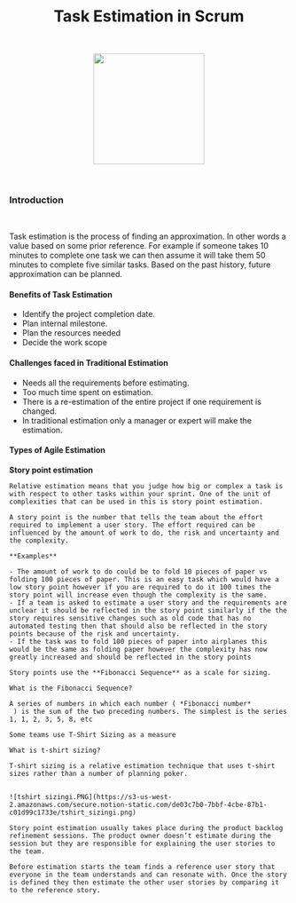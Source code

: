 # <center> **Task Estimation in Scrum** </center>

<br>


<p align = "center">
  <img width="200" height="200" src="https://cdn-icons-png.flaticon.com/128/1933/1933925.png">
</p>

<br>


### **Introduction**

<br>

Task estimation is the process of finding an approximation. In other words a value based on some prior reference. For example if someone takes 10 minutes to complete one task we can then assume it will take them 50 minutes to complete five similar tasks. Based on the past history, future approximation can be planned.


#### **Benefits of Task Estimation**
- Identify the project completion date.
- Plan internal milestone.
- Plan the resources needed
- Decide the work scope

#### Challenges faced in Traditional Estimation

- Needs all the requirements before estimating.
- Too much time spent on estimation.
- There is a re-estimation of the entire project if one requirement is changed.
- In traditional estimation only a manager or expert will make the estimation.

#### Types of Agile Estimation

**Story point estimation**
    
    Relative estimation means that you judge how big or complex a task is with respect to other tasks within your sprint. One of the unit of complexities that can be used in this is story point estimation.
    
    A story point is the number that tells the team about the effort required to implement a user story. The effort required can be influenced by the amount of work to do, the risk and uncertainty and the complexity.
    
    **Examples**
    
    - The amount of work to do could be to fold 10 pieces of paper vs folding 100 pieces of paper. This is an easy task which would have a low story point however if you are required to do it 100 times the story point will increase even though the complexity is the same.
    - If a team is asked to estimate a user story and the requirements are unclear it should be reflected in the story point similarly if the the story requires sensitive changes such as old code that has no automated testing then that should also be reflected in the story points because of the risk and uncertainty.
    - If the task was to fold 100 pieces of paper into airplanes this would be the same as folding paper however the complexity has now greatly increased and should be reflected in the story points
    
    Story points use the **Fibonacci Sequence** as a scale for sizing. 
    
    What is the Fibonacci Sequence?
    
    A series of numbers in which each number ( *Fibonacci number*
     ) is the sum of the two preceding numbers. The simplest is the series 1, 1, 2, 3, 5, 8, etc
    
    Some teams use T-Shirt Sizing as a measure
    
    What is t-shirt sizing?
    
    T-shirt sizing is a relative estimation technique that uses t-shirt sizes rather than a number of planning poker.
    

    ![tshirt sizingi.PNG](https://s3-us-west-2.amazonaws.com/secure.notion-static.com/de03c7b0-7bbf-4cbe-87b1-c01d99c1733e/tshirt_sizingi.png)
    
    Story point estimation usually takes place during the product backlog refinement sessions. The product owner doesn’t estimate during the session but they are responsible for explaining the user stories to the team.
    
    Before estimation starts the team finds a reference user story that everyone in the team understands and can resonate with. Once the story is defined they then estimate the other user stories by comparing it to the reference story.
<br>

